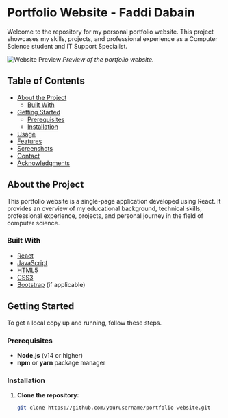# Portfolio Website - Faddi Dabain

Welcome to the repository for my personal portfolio website. This project showcases my skills, projects, and professional experience as a Computer Science student and IT Support Specialist.

![Website Preview](./assets/images/website-preview.png)
*Preview of the portfolio website.*

## Table of Contents

- [About the Project](#about-the-project)
  - [Built With](#built-with)
- [Getting Started](#getting-started)
  - [Prerequisites](#prerequisites)
  - [Installation](#installation)
- [Usage](#usage)
- [Features](#features)
- [Screenshots](#screenshots)
- [Contact](#contact)
- [Acknowledgments](#acknowledgments)

## About the Project

This portfolio website is a single-page application developed using React. It provides an overview of my educational background, technical skills, professional experience, projects, and personal journey in the field of computer science.

### Built With

- [React](https://reactjs.org/)
- [JavaScript](https://www.javascript.com/)
- [HTML5](https://developer.mozilla.org/en-US/docs/Web/Guide/HTML/HTML5)
- [CSS3](https://developer.mozilla.org/en-US/docs/Web/CSS)
- [Bootstrap](https://getbootstrap.com/) (if applicable)

## Getting Started

To get a local copy up and running, follow these steps.

### Prerequisites

- **Node.js** (v14 or higher)
- **npm** or **yarn** package manager

### Installation

1. **Clone the repository:**

   ```bash
   git clone https://github.com/yourusername/portfolio-website.git
